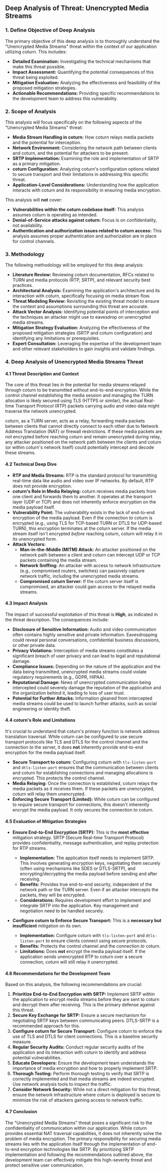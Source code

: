 ## Deep Analysis of Threat: Unencrypted Media Streams

### 1. Define Objective of Deep Analysis

The primary objective of this deep analysis is to thoroughly understand the "Unencrypted Media Streams" threat within the context of our application utilizing coturn. This includes:

* **Detailed Examination:**  Investigating the technical mechanisms that make this threat possible.
* **Impact Assessment:**  Quantifying the potential consequences of this threat being exploited.
* **Mitigation Evaluation:**  Analyzing the effectiveness and feasibility of the proposed mitigation strategies.
* **Actionable Recommendations:** Providing specific recommendations to the development team to address this vulnerability.

### 2. Scope of Analysis

This analysis will focus specifically on the following aspects of the "Unencrypted Media Streams" threat:

* **Media Stream Handling in coturn:**  How coturn relays media packets and the potential for interception.
* **Network Environment:**  Considering the network path between clients and coturn, and the potential for attackers to be present.
* **SRTP Implementation:**  Examining the role and implementation of SRTP as a primary mitigation.
* **coturn Configuration:**  Analyzing coturn's configuration options related to secure transport and their limitations in addressing this specific threat.
* **Application-Level Considerations:**  Understanding how the application interacts with coturn and its responsibility in ensuring media encryption.

This analysis will **not** cover:

* **Vulnerabilities within the coturn codebase itself:**  This analysis assumes coturn is operating as intended.
* **Denial-of-Service attacks against coturn:**  Focus is on confidentiality, not availability.
* **Authentication and authorization issues related to coturn access:**  This analysis assumes proper authentication and authorization are in place for control channels.

### 3. Methodology

The following methodology will be employed for this deep analysis:

* **Literature Review:**  Reviewing coturn documentation, RFCs related to TURN and media protocols (RTP, SRTP), and relevant security best practices.
* **Architectural Analysis:**  Examining the application's architecture and its interaction with coturn, specifically focusing on media stream flow.
* **Threat Modeling Review:**  Revisiting the existing threat model to ensure the context and assumptions surrounding this threat are accurate.
* **Attack Vector Analysis:**  Identifying potential points of interception and the techniques an attacker might use to eavesdrop on unencrypted media streams.
* **Mitigation Strategy Evaluation:**  Analyzing the effectiveness of the proposed mitigation strategies (SRTP and coturn configuration) and identifying any limitations or prerequisites.
* **Expert Consultation:**  Leveraging the expertise of the development team and other relevant stakeholders to gain insights and validate findings.

### 4. Deep Analysis of Unencrypted Media Streams Threat

#### 4.1 Threat Description and Context

The core of this threat lies in the potential for media streams relayed through coturn to be transmitted without end-to-end encryption. While the control channel establishing the media session and managing the TURN allocation is likely secured using TLS (HTTPS or similar), the actual Real-time Transport Protocol (RTP) packets carrying audio and video data might traverse the network unencrypted.

coturn, as a TURN server, acts as a relay, forwarding media packets between clients that cannot directly connect to each other due to Network Address Translation (NAT) or firewall restrictions. If these media packets are not encrypted before reaching coturn and remain unencrypted during relay, any attacker positioned on the network path between the clients and coturn (or within coturn's network itself) could potentially intercept and decode these streams.

#### 4.2 Technical Deep Dive

* **RTP and Media Streams:**  RTP is the standard protocol for transmitting real-time data like audio and video over IP networks. By default, RTP does not provide encryption.
* **coturn's Role in Media Relaying:** coturn receives media packets from one client and forwards them to another. It operates at the transport layer (UDP or TCP) and does not inherently enforce encryption on the media payload itself.
* **Vulnerability Point:** The vulnerability exists in the lack of end-to-end encryption of the media payload. Even if the connection *to* coturn is encrypted (e.g., using TLS for TCP-based TURN or DTLS for UDP-based TURN), this encryption terminates at the coturn server. If the media stream itself isn't encrypted *before* reaching coturn, coturn will relay it in its unencrypted form.
* **Attack Vectors:**
    * **Man-in-the-Middle (MITM) Attack:** An attacker positioned on the network path between a client and coturn can intercept UDP or TCP packets containing the media stream.
    * **Network Sniffing:**  An attacker with access to network infrastructure (e.g., compromised routers, switches) can passively capture network traffic, including the unencrypted media streams.
    * **Compromised coturn Server:** If the coturn server itself is compromised, an attacker could gain access to the relayed media streams.

#### 4.3 Impact Analysis

The impact of successful exploitation of this threat is **High**, as indicated in the threat description. The consequences include:

* **Disclosure of Sensitive Information:**  Audio and video communication often contains highly sensitive and private information. Eavesdropping could reveal personal conversations, confidential business discussions, or other private data.
* **Privacy Violations:**  Interception of media streams constitutes a significant breach of user privacy and can lead to legal and reputational damage.
* **Compliance Issues:**  Depending on the nature of the application and the data being transmitted, unencrypted media streams could violate regulatory requirements (e.g., GDPR, HIPAA).
* **Reputational Damage:**  News of unencrypted communication being intercepted could severely damage the reputation of the application and the organization behind it, leading to loss of user trust.
* **Potential for Further Attacks:**  Information gleaned from intercepted media streams could be used to launch further attacks, such as social engineering or identity theft.

#### 4.4 coturn's Role and Limitations

It's crucial to understand that coturn's primary function is network address translation traversal. While coturn can be configured to use secure transport protocols like TLS and DTLS for the control channel and the connection *to* the server, it does **not** inherently provide end-to-end encryption for the media payload itself.

* **Secure Transport to coturn:**  Configuring coturn with `tls-listen-port` and `dtls-listen-port` ensures that the communication between clients and coturn for establishing connections and managing allocations is encrypted. This protects the control channel.
* **Media Relaying:** Once the connection is established, coturn relays the media packets as it receives them. If these packets are unencrypted, coturn will relay them unencrypted.
* **Enforcing Secure Transport (Limited):**  While coturn can be configured to *require* secure transport for connections, this doesn't inherently encrypt the media payload. It only secures the connection *to* coturn.

#### 4.5 Evaluation of Mitigation Strategies

* **Ensure End-to-End Encryption (SRTP):** This is the **most effective** mitigation strategy. SRTP (Secure Real-time Transport Protocol) provides confidentiality, message authentication, and replay protection for RTP streams.
    * **Implementation:**  The application itself needs to implement SRTP. This involves generating encryption keys, negotiating them securely (often using mechanisms like SDES or DTLS-SRTP), and encrypting/decrypting the media payload before sending and after receiving.
    * **Benefits:** Provides true end-to-end security, independent of the network path or the TURN server. Even if an attacker intercepts the packets, they will be encrypted.
    * **Considerations:** Requires development effort to implement and integrate SRTP into the application. Key management and negotiation need to be handled securely.

* **Configure coturn to Enforce Secure Transport:** This is a **necessary but insufficient** mitigation on its own.
    * **Implementation:** Configure coturn with `tls-listen-port` and `dtls-listen-port` to ensure clients connect using secure protocols.
    * **Benefits:** Protects the control channel and the connection *to* coturn.
    * **Limitations:** Does **not** encrypt the media payload itself. If the application sends unencrypted RTP to coturn over a secure connection, coturn will still relay it unencrypted.

#### 4.6 Recommendations for the Development Team

Based on this analysis, the following recommendations are crucial:

1. **Prioritize End-to-End Encryption with SRTP:**  Implement SRTP within the application to encrypt media streams before they are sent to coturn and decrypt them after receiving. This is the primary defense against this threat.
2. **Secure Key Exchange for SRTP:**  Ensure a secure mechanism for negotiating SRTP keys between communicating peers. DTLS-SRTP is a recommended approach for this.
3. **Configure coturn for Secure Transport:**  Configure coturn to enforce the use of TLS and DTLS for client connections. This is a baseline security measure.
4. **Regular Security Audits:** Conduct regular security audits of the application and its interaction with coturn to identify and address potential vulnerabilities.
5. **Educate Developers:** Ensure the development team understands the importance of media encryption and how to properly implement SRTP.
6. **Thorough Testing:**  Perform thorough testing to verify that SRTP is correctly implemented and that media streams are indeed encrypted. Use network analysis tools to inspect the traffic.
7. **Consider Network Security:** While not a direct mitigation for this threat, ensure the network infrastructure where coturn is deployed is secure to minimize the risk of attackers gaining access to network traffic.

#### 4.7 Conclusion

The "Unencrypted Media Streams" threat poses a significant risk to the confidentiality of communication within our application. While coturn provides essential NAT traversal capabilities, it does not inherently solve the problem of media encryption. The primary responsibility for securing media streams lies with the application itself through the implementation of end-to-end encryption technologies like SRTP. By prioritizing SRTP implementation and following the recommendations outlined above, the development team can effectively mitigate this high-severity threat and protect sensitive user communication.